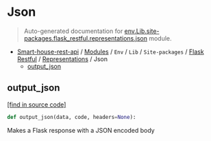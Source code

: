 # Json

> Auto-generated documentation for [env.Lib.site-packages.flask_restful.representations.json](..\..\..\..\..\..\env\Lib\site-packages\flask_restful\representations\json.py) module.

- [Smart-house-rest-api](..\..\..\..\..\README.md#description) / [Modules](..\..\..\..\..\MODULES.md#smart-house-rest-api-modules) / `Env` / `Lib` / `Site-packages` / [Flask Restful](..\index.md#flask-restful) / [Representations](index.md#representations) / Json
    - [output_json](#output_json)

## output_json

[[find in source code]](..\..\..\..\..\..\env\Lib\site-packages\flask_restful\representations\json.py#L7)

```python
def output_json(data, code, headers=None):
```

Makes a Flask response with a JSON encoded body
